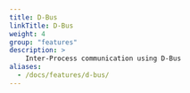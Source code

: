 ```yaml
---
title: D-Bus
linkTitle: D-Bus
weight: 4
group: "features"
description: >
    Inter-Process communication using D-Bus
aliases:
  - /docs/features/d-bus/
---
```


